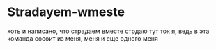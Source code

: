 # Stradayem-wmeste
хоть и написано, что  страдаем вместе стрдаю тут ток я, ведь в эта команда сосоит из меня, меня и еще одного  меня
